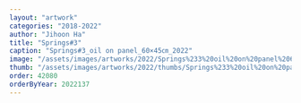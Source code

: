 ```yaml
---
layout: "artwork"
categories: "2018-2022"
author: "Jihoon Ha"
title: "Springs#3"
caption: "Springs#3_oil on panel_60×45㎝_2022"
image: "/assets/images/artworks/2022/Springs%233%20oil%20on%20panel%2060x45cm%202022.jpg"
thumb: "/assets/images/artworks/2022/thumbs/Springs%233%20oil%20on%20panel%2060x45cm%202022.jpg"
order: 42080
orderByYear: 2022137
---
```

